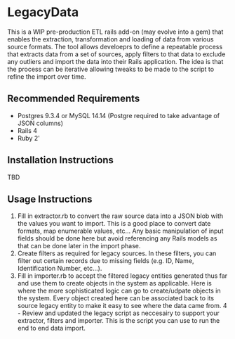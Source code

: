 # LegacyData

This is a WIP pre-production ETL rails add-on (may evolve into a gem) that enables the extraction, transformation and loading of data from various source formats.  The tool allows develoeprs to define a repeatable process that extracts data from a set of sources, apply filters to that data to exclude any outliers and import the data into their Rails application.  The idea is that the process can be iterative allowing tweaks to be made to the script to refine the import over time.

## Recommended Requirements
* Postgres 9.3.4 or MySQL 14.14 (Postgre required to take advantage of JSON columns)
* Rails 4
* Ruby 2'

## Installation Instructions
TBD

## Usage Instructions
1. Fill in extractor.rb to convert the raw source data into a JSON blob with the values you want to import.  This is a good place to convert date formats, map enumerable values, etc...  Any basic manipulation of input fields should be done here but avoid referencing any Rails models as that can be done later in the import phase.
2. Create filters as required for legacy sources.  In these filters, you can filter out certain records due to missing fields (e.g. ID, Name, Identification Number, etc...).
3. Fill in importer.rb to accept the filtered legacy entities generated thus far and use them to create objects in the system as applicable.  Here is where the more sophisticated logic can go to create/udpate objects in the system.  Every object created here can be associated back to its source legacy entity to make it easy to see where the data came from.
4 - Review and updated the legacy script as neccesairy to support your extractor, filters and importer.  This is the script you can use to run the end to end data import.
